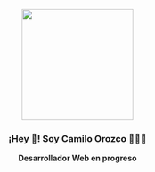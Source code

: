 <p align="center" width="300">
   <img align="center" width="200" src="https://avatars.githubusercontent.com/u/72006226?v=4" rounded />
   <h3 align="center">¡Hey 👋! Soy Camilo Orozco 👨🏻‍💻</h3>
</p>

<p align="center"><strong>Desarrollador Web en progreso</strong><br /></p>

<!--
**Codeveloperx/Codeveloperx** is a ✨ _special_ ✨ repository because its `README.md` (this file) appears on your GitHub profile.

Here are some ideas to get you started:

- 🔭 I’m currently working on ...
- 🌱 I’m currently learning ...
- 👯 I’m looking to collaborate on ...
- 🤔 I’m looking for help with ...
- 💬 Ask me about ...
- 📫 How to reach me: ...
- 😄 Pronouns: ...
- ⚡ Fun fact: ...
-->
